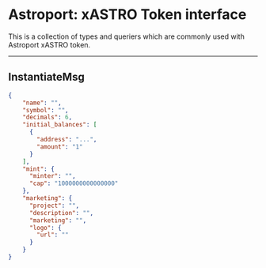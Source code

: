 # Astroport: xASTRO Token interface

This is a collection of types and queriers which are commonly used with Astroport xASTRO token.

---

## InstantiateMsg

```json
{
    "name": "",
    "symbol": "",
    "decimals": 6,
    "initial_balances": [
      {
        "address": "...",
        "amount": "1"
      }
    ],
    "mint": {
      "minter": "",
      "cap": "1000000000000000"
    },
    "marketing": {
      "project": "",
      "description": "",
      "marketing": "",
      "logo": {
        "url": ""
      }
    }
}
```
